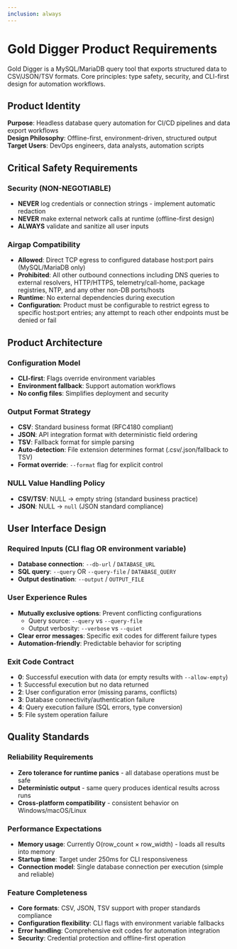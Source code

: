 ```yaml
---
inclusion: always
---
```


# Gold Digger Product Requirements

Gold Digger is a MySQL/MariaDB query tool that exports structured data to CSV/JSON/TSV formats. Core
principles: type safety, security, and CLI-first design for automation workflows.

## Product Identity

**Purpose**: Headless database query automation for CI/CD pipelines and data export workflows\
**Design Philosophy**: Offline-first, environment-driven, structured output\
**Target Users**: DevOps engineers, data analysts, automation scripts

## Critical Safety Requirements

### Security (NON-NEGOTIABLE)

- **NEVER** log credentials or connection strings - implement automatic redaction
- **NEVER** make external network calls at runtime (offline-first design)
- **ALWAYS** validate and sanitize all user inputs

### Airgap Compatibility

- **Allowed**: Direct TCP egress to configured database host:port pairs (MySQL/MariaDB only)
- **Prohibited**: All other outbound connections including DNS queries to external resolvers,
  HTTP/HTTPS, telemetry/call-home, package registries, NTP, and any other non-DB ports/hosts
- **Runtime**: No external dependencies during execution
- **Configuration**: Product must be configurable to restrict egress to specific host:port entries;
  any attempt to reach other endpoints must be denied or fail

## Product Architecture

### Configuration Model

- **CLI-first**: Flags override environment variables
- **Environment fallback**: Support automation workflows
- **No config files**: Simplifies deployment and security

### Output Format Strategy

- **CSV**: Standard business format (RFC4180 compliant)
- **JSON**: API integration format with deterministic field ordering
- **TSV**: Fallback format for simple parsing
- **Auto-detection**: File extension determines format (.csv/.json/fallback to TSV)
- **Format override**: `--format` flag for explicit control

### NULL Value Handling Policy

- **CSV/TSV**: NULL → empty string (standard business practice)
- **JSON**: NULL → `null` (JSON standard compliance)

## User Interface Design

### Required Inputs (CLI flag OR environment variable)

- **Database connection**: `--db-url` / `DATABASE_URL`
- **SQL query**: `--query` OR `--query-file` / `DATABASE_QUERY`
- **Output destination**: `--output` / `OUTPUT_FILE`

### User Experience Rules

- **Mutually exclusive options**: Prevent conflicting configurations
  - Query source: `--query` vs `--query-file`
  - Output verbosity: `--verbose` vs `--quiet`
- **Clear error messages**: Specific exit codes for different failure types
- **Automation-friendly**: Predictable behavior for scripting

### Exit Code Contract

- **0**: Successful execution with data (or empty results with `--allow-empty`)
- **1**: Successful execution but no data returned
- **2**: User configuration error (missing params, conflicts)
- **3**: Database connectivity/authentication failure
- **4**: Query execution failure (SQL errors, type conversion)
- **5**: File system operation failure

## Quality Standards

### Reliability Requirements

- **Zero tolerance for runtime panics** - all database operations must be safe
- **Deterministic output** - same query produces identical results across runs
- **Cross-platform compatibility** - consistent behavior on Windows/macOS/Linux

### Performance Expectations

- **Memory usage**: Currently O(row_count × row_width) - loads all results into memory
- **Startup time**: Target under 250ms for CLI responsiveness
- **Connection model**: Single database connection per execution (simple and reliable)

### Feature Completeness

- **Core formats**: CSV, JSON, TSV support with proper standards compliance
- **Configuration flexibility**: CLI flags with environment variable fallbacks
- **Error handling**: Comprehensive exit codes for automation integration
- **Security**: Credential protection and offline-first operation
